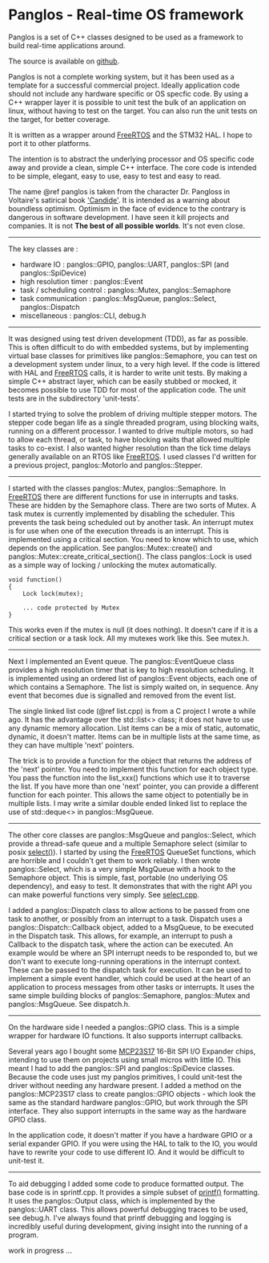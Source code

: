 

# Panglos - Real-time OS framework

Panglos is a set of C++ classes 
designed to be used as a framework to build real-time applications around.

The source is available on [github](https://github.com/DaveBerkeley/panglos).

Panglos is not a complete working system, but it has been used as a template
for a successful commercial project. Ideally application code should not 
include any hardware specific or OS specfic code. By using a C++ wrapper layer
it is possible to unit test the bulk of an application on linux, 
without having to test on the target.
You can also run the unit tests on the target, for better coverage.

It is written as a wrapper around [FreeRTOS][1] 
and the STM32 HAL. I hope to port it to other platforms.

The intention is to abstract the underlying processor and OS specific code away 
and provide a clean, simple C++ interface.
The core code is intended to be simple, elegant, easy to use, easy to test and easy to read.

The name @ref panglos is taken from the character Dr. Pangloss in Voltaire's satirical book ['Candide'](https://en.wikipedia.org/wiki/Candide).
It is intended as a warning about boundless optimism.
Optimism in the face of evidence to the contrary is dangerous in software development.
I have seen it kill projects and companies.
It is not __The best of all possible worlds__. It's not even close.

----

The key classes are :

* hardware IO : panglos::GPIO, panglos::UART, panglos::SPI (and panglos::SpiDevice)
* high resolution timer : panglos::Event
* task / scheduling control : panglos::Mutex, panglos::Semaphore
* task communication : panglos::MsgQueue, panglos::Select, panglos::Dispatch
* miscellaneous : panglos::CLI, debug.h

----

It was designed using test driven development (TDD), as far as possible.
This is often difficult to do with embedded systems, but by implementing
virtual base classes for primitives like panglos::Semaphore, you can test on a development
system under linux, to a very high level.
If the code is littered with HAL and [FreeRTOS][1] calls, it is harder to write unit tests.
By making a simple C++ abstract layer, which can be easily stubbed or mocked,
it becomes possible to use TDD for most of the application code.
The unit tests are in the subdirectory 'unit-tests'.

I started trying to solve the problem of driving multiple stepper motors. The stepper
code began life as a single threaded program, using blocking waits, running on a different processor.
I wanted to drive multiple motors, so had to allow each thread, or task, to have
blocking waits that allowed multiple tasks to co-exist.
I also wanted higher resolution than the tick time delays generally available on 
an RTOS like [FreeRTOS][1].
I used classes I'd written for a previous project, panglos::MotorIo and panglos::Stepper.

----

I started with the classes panglos::Mutex, panglos::Semaphore. In [FreeRTOS][1] there are 
different functions for use in interrupts and tasks. These are hidden by the Semaphore class.
There are two sorts of Mutex. 
A task mutex is currently implemented by disabling the scheduler.
This prevents the task being scheduled out by another task.
An interrupt mutex is for use when one of the execution threads is an interrupt.
This is implemented using a critical section.
You need to know which to use, which depends on the application. 
See panglos::Mutex::create() and panglos::Mutex::create_critical_section().
The class panglos::Lock is used as a simple way of locking / unlocking the mutex
automatically.

    void function()
    {
        Lock lock(mutex);

        ... code protected by Mutex
    }

This works even if the mutex is null (it does nothing).
It doesn't care if it is a critical section or a task lock.
All my mutexes work like this. See mutex.h.

----

Next I implemented an Event queue. The panglos::EventQueue class
provides a high resolution timer that is key to high resolution scheduling.
It is implemented using an ordered list of panglos::Event objects, each one of which contains a 
Semaphore. The list is simply waited on, in sequence. 
Any event that becomes due is signalled and removed from the event list.

The single linked list code (@ref list.cpp) is from a C project I wrote a while ago. 
It has the advantage over the std::list<> class; it does not have to use any dynamic memory allocation.
List items can be a mix of static, automatic, dynamic, it doesn't matter. Items can be in multiple
lists at the same time, as they can have multiple 'next' pointers.

The trick is to provide a function for the object that returns the address of the 'next' pointer.
You need to implement this function for each object type. You pass the function into the list_xxx()
functions which use it to traverse the list. If you have more than one 'next' pointer, you can provide
a different function for each pointer.
This allows the same object to potentially be in multiple lists.
I may write a similar double ended linked list to replace the use of std::deque<> in panglos::MsgQueue.

----

The other core classes are panglos::MsgQueue and panglos::Select, which provide a thread-safe queue
and a multiple Semaphore select (similar to posix [select()](https://linux.die.net/man/3/select)). 
I started by using the [FreeRTOS][1] QueueSet functions, which are horrible and I couldn't get them to work
reliably. I then wrote panglos::Select, which is a very simple MsgQueue with a hook to the Semaphore object.
This is simple, fast, portable (no underlying OS dependency), and easy to test.
It demonstrates that with the right API you can make powerful functions very simply.
See [select.cpp](https://github.com/DaveBerkeley/panglos/blob/master/select.cpp).

I added a panglos::Dispatch class to allow actions to be passed from one task to another,
or possibly from an interrupt to a task.
Dispatch uses a panglos::Dispatch::Callback object, added to a MsgQueue, to be executed in the Dispatch task.
This allows, for example, an interrupt to push a Callback to the dispatch task,
where the action can be executed.
An example would be where an SPI interrupt needs to be responded to, but we don't want
to execute long-running operations in the interrupt context. These can be passed to the dispatch
task for execution.
It can be used to implement a simple event handler, which could be used at the heart of
an application to process messages from other tasks or interrupts. 
It uses the same simple building blocks of panglos::Semaphore, panglos::Mutex and panglos::MsgQueue.
See dispatch.h.

----

On the hardware side I needed a panglos::GPIO class. This is a simple wrapper for hardware IO functions.
It also supports interrupt callbacks.

Several years ago I bought some [MCP23S17](https://www.microchip.com/wwwproducts/en/MCP23S17) 
16-Bit SPI I/O Expander chips, intending to use them on projects using small micros with little IO.
This meant I had to add the panglos::SPI and panglos::SpiDevice classes. Because the code uses just my 
panglos primitives, I could unit-test the driver without needing any hardware present.
I added a method on the panglos::MCP23S17 class to create panglos::GPIO objects - which look the same
as the standard hardware panglos::GPIO, but work through the SPI interface.
They also support interrupts in the same way as the hardware GPIO class.

In the application code, it doesn't matter if you have a hardware GPIO or a serial expander GPIO.
If you were using the HAL to talk to the IO, you would have to rewrite your code to use different IO.
And it would be difficult to unit-test it.

----

To aid debugging I added some code to produce formatted output. The base code is in sprintf.cpp. 
It provides a simple subset of [printf()](https://linux.die.net/man/3/printf) formatting.
It uses the panglos::Output class, which is implemented by the panglos::UART class.
This allows powerful debugging traces to be used, see debug.h.
I've always found that printf debugging and logging is incredibly useful during development,
giving insight into the running of a program.

work in progress ...

[1]: https://www.freertos.org/        "FreeRTOS"
